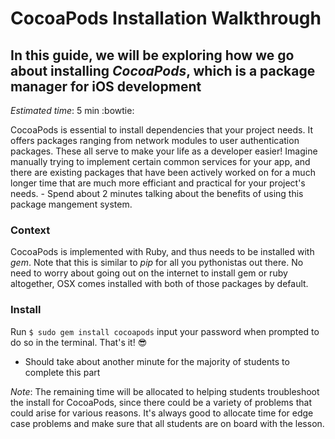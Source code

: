 # CocoaPods Installation Walkthrough
## In this guide, we will be exploring how we go about installing *CocoaPods*, which is a package manager for iOS development

*Estimated time*: 5 min :bowtie:

CocoaPods is essential to install dependencies that your project needs. It offers packages ranging from network modules to user authentication packages. These all serve to make your life as a developer easier! Imagine manually trying to implement certain common services for your app, and there are existing packages that have been actively worked on for a much longer time that are much more efficiant and practical for your project's needs. - Spend about 2 minutes talking about the benefits of using this package mangement system.



### Context
CocoaPods is implemented with Ruby, and thus needs to be installed with *gem*. Note that this is similar to *pip* for all you pythonistas out there. No need to worry about going out on the internet to install gem or ruby altogether, OSX comes installed with both of those packages by default. 
### Install
Run `$ sudo gem install cocoapods`
input your password when prompted to do so in the terminal.
That's it! :sunglasses:
- Should take about another minute for the majority of students to complete this part

*Note*: The remaining time will be allocated to helping students troubleshoot the install for CocoaPods, since there could be a variety of problems that could arise for various reasons. It's always good to allocate time for edge case problems and make sure that all students are on board with the lesson. 

